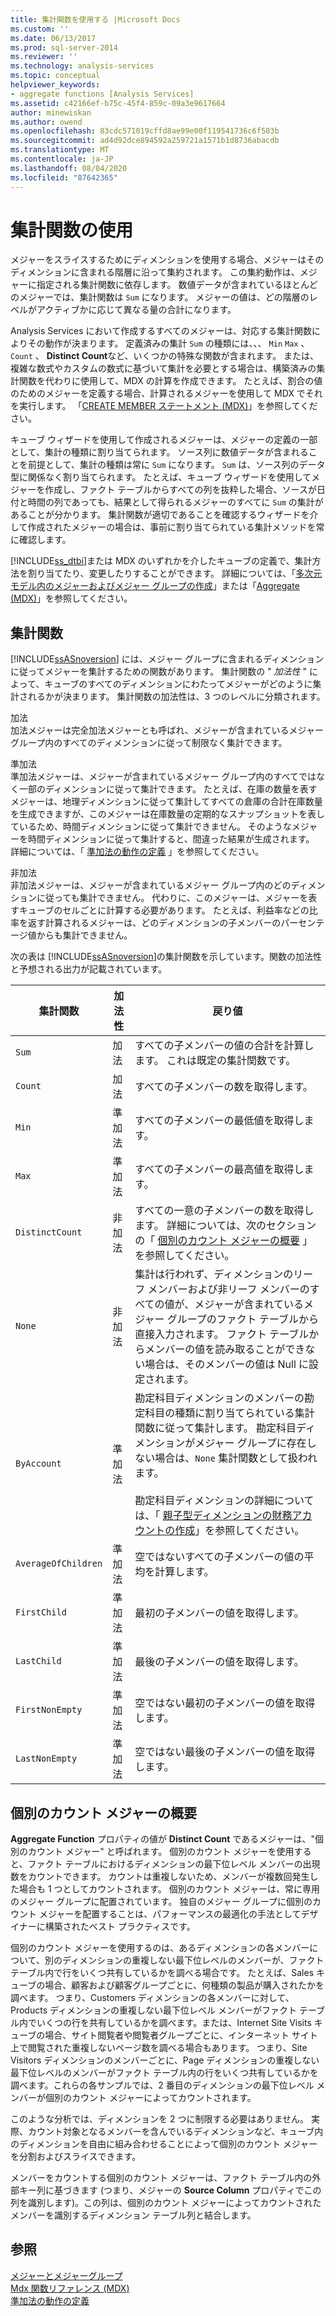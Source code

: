 ```yaml
---
title: 集計関数を使用する |Microsoft Docs
ms.custom: ''
ms.date: 06/13/2017
ms.prod: sql-server-2014
ms.reviewer: ''
ms.technology: analysis-services
ms.topic: conceptual
helpviewer_keywords:
- aggregate functions [Analysis Services]
ms.assetid: c42166ef-b75c-45f4-859c-09a3e9617664
author: minewiskan
ms.author: owend
ms.openlocfilehash: 83cdc571019cffd8ae99e00f119541736c6f503b
ms.sourcegitcommit: ad4d92dce894592a259721a1571b1d8736abacdb
ms.translationtype: MT
ms.contentlocale: ja-JP
ms.lasthandoff: 08/04/2020
ms.locfileid: "87642365"
---
```

# <a name="use-aggregate-functions"></a>集計関数の使用
  メジャーをスライスするためにディメンションを使用する場合、メジャーはそのディメンションに含まれる階層に沿って集約されます。 この集約動作は、メジャーに指定される集計関数に依存します。 数値データが含まれているほとんどのメジャーでは、集計関数は `Sum` になります。 メジャーの値は、どの階層のレベルがアクティブかに応じて異なる量の合計になります。  
  
 Analysis Services において作成するすべてのメジャーは、対応する集計関数によりその動作が決まります。 定義済みの集計 `Sum` の種類には、、、 `Min` `Max` 、 `Count` 、 **Distinct Count**など、いくつかの特殊な関数が含まれます。 または、複雑な数式やカスタムの数式に基づいて集計を必要とする場合は、構築済みの集計関数を代わりに使用して、MDX の計算を作成できます。 たとえば、割合の値のためのメジャーを定義する場合、計算されるメジャーを使用して MDX でそれを実行します。 「[CREATE MEMBER ステートメント &#40;MDX&#41;](/sql/mdx/mdx-data-definition-create-member)」を参照してください。  
  
 キューブ ウィザードを使用して作成されるメジャーは、メジャーの定義の一部として、集計の種類に割り当てられます。 ソース列に数値データが含まれることを前提として、集計の種類は常に `Sum` になります。 `Sum` は、ソース列のデータ型に関係なく割り当てられます。 たとえば、キューブ ウィザードを使用してメジャーを作成し、ファクト テーブルからすべての列を抜粋した場合、ソースが日付と時間の列であっても、結果として得られるメジャーのすべてに `Sum` の集計があることが分かります。 集計関数が適切であることを確認するウィザードを介して作成されたメジャーの場合は、事前に割り当てられている集計メソッドを常に確認します。  
  
 [!INCLUDE[ss_dtbi](../../includes/ss-dtbi-md.md)]または MDX のいずれかを介したキューブの定義で、集計方法を割り当てたり、変更したりすることができます。 詳細については、「[多次元モデル内のメジャーおよびメジャー グループの作成](create-measures-and-measure-groups-in-multidimensional-models.md)」または「[Aggregate &#40;MDX&#41;](/sql/mdx/aggregate-mdx)」を参照してください。  
  
##  <a name="aggregate-functions"></a><a name="AggFunction"></a>集計関数  
 [!INCLUDE[ssASnoversion](../../../includes/ssasnoversion-md.md)] には、メジャー グループに含まれるディメンションに従ってメジャーを集計するための関数があります。 集計関数の " *加法性* " によって、キューブのすべてのディメンションにわたってメジャーがどのように集計されるかが決まります。 集計関数の加法性は、3 つのレベルに分類されます。  
  
 加法  
 加法メジャーは完全加法メジャーとも呼ばれ、メジャーが含まれているメジャー グループ内のすべてのディメンションに従って制限なく集計できます。  
  
 準加法  
 準加法メジャーは、メジャーが含まれているメジャー グループ内のすべてではなく一部のディメンションに従って集計できます。 たとえば、在庫の数量を表すメジャーは、地理ディメンションに従って集計してすべての倉庫の合計在庫数量を生成できますが、このメジャーは在庫数量の定期的なスナップショットを表しているため、時間ディメンションに従って集計できません。 そのようなメジャーを時間ディメンションに従って集計すると、間違った結果が生成されます。 詳細については、「 [準加法の動作の定義](define-semiadditive-behavior.md) 」を参照してください。  
  
 非加法  
 非加法メジャーは、メジャーが含まれているメジャー グループ内のどのディメンションに従っても集計できません。 代わりに、このメジャーは、メジャーを表すキューブのセルごとに計算する必要があります。 たとえば、利益率などの比率を返す計算されるメジャーは、どのディメンションの子メンバーのパーセンテージ値からも集計できません。  
  
 次の表は [!INCLUDE[ssASnoversion](../../../includes/ssasnoversion-md.md)]の集計関数を示しています。関数の加法性と予想される出力が記載されています。  
  
|集計関数|加法性|戻り値|  
|--------------------------|----------------|--------------------|  
|`Sum`|加法|すべての子メンバーの値の合計を計算します。 これは既定の集計関数です。|  
|`Count`|加法|すべての子メンバーの数を取得します。|  
|`Min`|準加法|すべての子メンバーの最低値を取得します。|  
|`Max`|準加法|すべての子メンバーの最高値を取得します。|  
|`DistinctCount`|非加法|すべての一意の子メンバーの数を取得します。 詳細については、次のセクションの「 [個別のカウント メジャーの概要](use-aggregate-functions.md#bkmk_distinct) 」を参照してください。|  
|`None`|非加法|集計は行われず、ディメンションのリーフ メンバーおよび非リーフ メンバーのすべての値が、メジャーが含まれているメジャー グループのファクト テーブルから直接入力されます。 ファクト テーブルからメンバーの値を読み取ることができない場合は、そのメンバーの値は Null に設定されます。|  
|`ByAccount`|準加法|勘定科目ディメンションのメンバーの勘定科目の種類に割り当てられている集計関数に従って集計します。 勘定科目ディメンションがメジャー グループに存在しない場合は、`None` 集計関数として扱われます。<br /><br /> 勘定科目ディメンションの詳細については、「 [親子型ディメンションの財務アカウントの作成](database-dimensions-finance-account-of-parent-child-type.md)」を参照してください。|  
|`AverageOfChildren`|準加法|空ではないすべての子メンバーの値の平均を計算します。|  
|`FirstChild`|準加法|最初の子メンバーの値を取得します。|  
|`LastChild`|準加法|最後の子メンバーの値を取得します。|  
|`FirstNonEmpty`|準加法|空ではない最初の子メンバーの値を取得します。|  
|`LastNonEmpty`|準加法|空ではない最後の子メンバーの値を取得します。|  
  
##  <a name="about-distinct-count-measures"></a><a name="bkmk_distinct"></a> 個別のカウント メジャーの概要  
 **Aggregate Function** プロパティの値が **Distinct Count** であるメジャーは、"個別のカウント メジャー" と呼ばれます。 個別のカウント メジャーを使用すると、ファクト テーブルにおけるディメンションの最下位レベル メンバーの出現数をカウントできます。 カウントは重複しないため、メンバーが複数回発生した場合も 1 つとしてカウントされます。 個別のカウント メジャーは、常に専用のメジャー グループに配置されています。 独自のメジャー グループに個別のカウント メジャーを配置することは、パフォーマンスの最適化の手法としてデザイナーに構築されたベスト プラクティスです。  
  
 個別のカウント メジャーを使用するのは、あるディメンションの各メンバーについて、別のディメンションの重複しない最下位レベルのメンバーが、ファクト テーブル内で行をいくつ共有しているかを調べる場合です。 たとえば、Sales キューブの場合、顧客および顧客グループごとに、何種類の製品が購入されたかを調べます。 つまり、Customers ディメンションの各メンバーに対して、Products ディメンションの重複しない最下位レベル メンバーがファクト テーブル内でいくつの行を共有しているかを調べます。または、Internet Site Visits キューブの場合、サイト閲覧者や閲覧者グループごとに、インターネット サイト上で閲覧された重複しないページ数を調べる場合もあります。 つまり、Site Visitors ディメンションのメンバーごとに、Page ディメンションの重複しない最下位レベルのメンバーがファクト テーブル内の行をいくつ共有しているかを調べます。これらの各サンプルでは、2 番目のディメンションの最下位レベル メンバーが個別のカウント メジャーによってカウントされます。  
  
 このような分析では、ディメンションを 2 つに制限する必要はありません。 実際、カウント対象となるメンバーを含んでいるディメンションなど、キューブ内のディメンションを自由に組み合わせることによって個別のカウント メジャーを分割およびスライスできます。  
  
 メンバーをカウントする個別のカウント メジャーは、ファクト テーブル内の外部キー列に基づきます (つまり、メジャーの **Source Column** プロパティでこの列を識別します)。この列は、個別のカウント メジャーによってカウントされたメンバーを識別するディメンション テーブル列と結合します。  
  
## <a name="see-also"></a>参照  
 [メジャーとメジャーグループ](measures-and-measure-groups.md)   
 [Mdx 関数リファレンス &#40;MDX&#41;](/sql/mdx/mdx-function-reference-mdx)   
 [準加法の動作の定義](define-semiadditive-behavior.md)  
  
  
